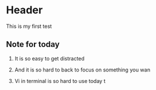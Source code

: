 # Header

This is my first test

## Note for today
1. It is so easy to get distracted

2. And it is so hard to back to focus on something you wan
3. Vi in terminal is so hard to use today t
